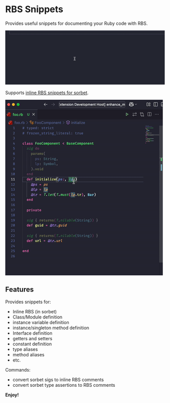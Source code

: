 # RBS Snippets

Provides useful snippets for documenting your Ruby code with RBS.

![RBS demo](images/rbs.gif)

Supports [inline RBS snippets for sorbet](https://railsatscale.com/2025-04-23-rbs-support-for-sorbet/).

![Sorbet demo](images/sorbet.gif)

## Features

Provides snippets for:

- Inline RBS (in sorbet)
- Class/Module definition
- instance variable definition
- instance/singleton method definition
- Interface definition
- getters and setters
- constant definition
- type aliases
- method aliases
- etc.

Commands:
- convert sorbet sigs to inline RBS comments
- convert sorbet type assertions to RBS comments

**Enjoy!**

